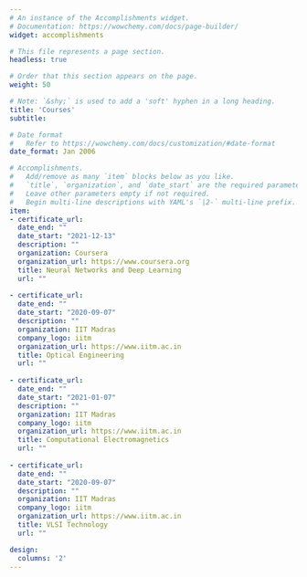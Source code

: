 ```yaml
---
# An instance of the Accomplishments widget.
# Documentation: https://wowchemy.com/docs/page-builder/
widget: accomplishments

# This file represents a page section.
headless: true

# Order that this section appears on the page.
weight: 50

# Note: `&shy;` is used to add a 'soft' hyphen in a long heading.
title: 'Courses'
subtitle:

# Date format
#   Refer to https://wowchemy.com/docs/customization/#date-format
date_format: Jan 2006

# Accomplishments.
#   Add/remove as many `item` blocks below as you like.
#   `title`, `organization`, and `date_start` are the required parameters.
#   Leave other parameters empty if not required.
#   Begin multi-line descriptions with YAML's `|2-` multi-line prefix.
item:
- certificate_url: 
  date_end: ""
  date_start: "2021-12-13"
  description: ""
  organization: Coursera
  organization_url: https://www.coursera.org
  title: Neural Networks and Deep Learning
  url: ""
  
- certificate_url: 
  date_end: ""
  date_start: "2020-09-07"
  description: ""
  organization: IIT Madras
  company_logo: iitm
  organization_url: https://www.iitm.ac.in
  title: Optical Engineering
  url: ""
  
- certificate_url: 
  date_end: ""
  date_start: "2021-01-07"
  description: ""
  organization: IIT Madras
  company_logo: iitm
  organization_url: https://www.iitm.ac.in
  title: Computational Electromagnetics
  url: ""
  
- certificate_url: 
  date_end: ""
  date_start: "2020-09-07"
  description: ""
  organization: IIT Madras
  company_logo: iitm
  organization_url: https://www.iitm.ac.in
  title: VLSI Technology
  url: ""

design:
  columns: '2' 
---
```

